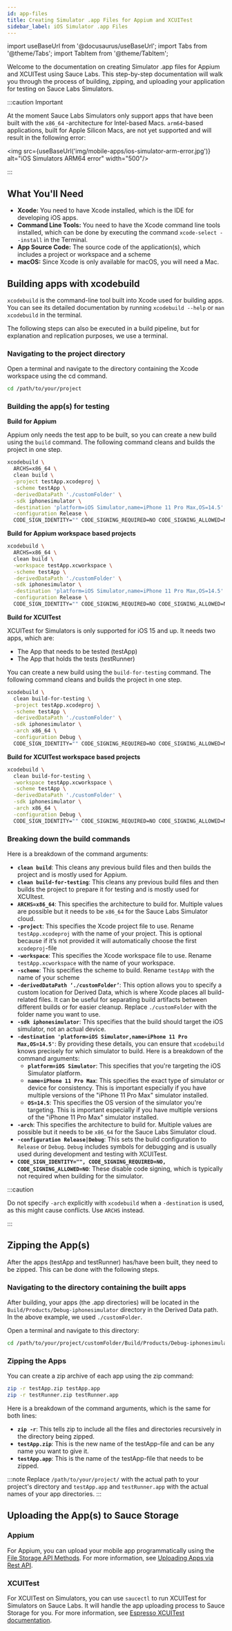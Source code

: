 ```yaml
---
id: app-files
title: Creating Simulator .app Files for Appium and XCUITest
sidebar_label: iOS Simulator .app Files
---
```


import useBaseUrl from '@docusaurus/useBaseUrl';
import Tabs from '@theme/Tabs';
import TabItem from '@theme/TabItem';

Welcome to the documentation on creating Simulator .app files for Appium and XCUITest using Sauce Labs. This step-by-step documentation will walk you through the process of building, zipping, and uploading your application for testing on Sauce Labs Simulators.

:::caution Important

At the moment Sauce Labs Simulators only support apps that have been built with the `x86_64` -architecture for Intel-based Macs. `arm64`-based applications, built for Apple Silicon Macs, are not yet supported and will result in the following error:

<img src={useBaseUrl('img/mobile-apps/ios-simulator-arm-error.jpg')} alt="iOS Simulators ARM64 error" width="500"/>

:::

## What You'll Need

- **Xcode:** You need to have Xcode installed, which is the IDE for developing iOS apps.
- **Command Line Tools:** You need to have the Xcode command line tools installed, which can be done by executing the command `xcode-select --install` in the Terminal.
- **App Source Code:** The source code of the application(s), which includes a project or workspace and a scheme
- **macOS:** Since Xcode is only available for macOS, you will need a Mac.

## Building apps with xcodebuild

`xcodebuild` is the command-line tool built into Xcode used for building apps. You can see its detailed documentation by running `xcodebuild --help` or `man xcodebuild` in the terminal.

The following steps can also be executed in a build pipeline, but for explanation and replication purposes, we use a terminal.

### Navigating to the project directory

Open a terminal and navigate to the directory containing the Xcode workspace using the cd command.

```bash
cd /path/to/your/project
```

### Building the app(s) for testing

**Build for Appium**

Appium only needs the test app to be built, so you can create a new build using the `build` command. The following command cleans and builds the project in one step.

```bash
xcodebuild \
  ARCHS=x86_64 \
  clean build \
  -project testApp.xcodeproj \
  -scheme testApp \
  -derivedDataPath './customFolder' \
  -sdk iphonesimulator \
  -destination 'platform=iOS Simulator,name=iPhone 11 Pro Max,OS=14.5' \
  -configuration Release \
  CODE_SIGN_IDENTITY="" CODE_SIGNING_REQUIRED=NO CODE_SIGNING_ALLOWED=NO
```

**Build for Appium workspace based projects**

```bash
xcodebuild \
  ARCHS=x86_64 \
  clean build \
  -workspace testApp.xcworkspace \
  -scheme testApp \
  -derivedDataPath './customFolder' \
  -sdk iphonesimulator \
  -destination 'platform=iOS Simulator,name=iPhone 11 Pro Max,OS=14.5' \
  -configuration Release \
  CODE_SIGN_IDENTITY="" CODE_SIGNING_REQUIRED=NO CODE_SIGNING_ALLOWED=NO
```

**Build for XCUITest**

XCUITest for Simulators is only supported for iOS 15 and up. It needs two apps, which are:

- The App that needs to be tested (testApp)
- The App that holds the tests (testRunner)

You can create a new build using the `build-for-testing` command. The following command cleans and builds the project in one step.

```bash
xcodebuild \
  clean build-for-testing \
  -project testApp.xcodeproj \
  -scheme testApp \
  -derivedDataPath './customFolder' \
  -sdk iphonesimulator \
  -arch x86_64 \
  -configuration Debug \
  CODE_SIGN_IDENTITY="" CODE_SIGNING_REQUIRED=NO CODE_SIGNING_ALLOWED=NO
```

**Build for XCUITest workspace based projects**

```bash
xcodebuild \
  clean build-for-testing \
  -workspace testApp.xcworkspace \
  -scheme testApp \
  -derivedDataPath './customFolder' \
  -sdk iphonesimulator \
  -arch x86_64 \
  -configuration Debug \
  CODE_SIGN_IDENTITY="" CODE_SIGNING_REQUIRED=NO CODE_SIGNING_ALLOWED=NO
```

### Breaking down the build commands

Here is a breakdown of the command arguments:

- **`clean build`**: This cleans any previous build files and then builds the project and is mostly used for Appium.
- **`clean build-for-testing`**: This cleans any previous build files and then builds the project to prepare it for testing and is mostly used for XCUItest.
- **`ARCHS=x86_64`**: This specifies the architecture to build for. Multiple values are possible but it needs to be `x86_64` for the Sauce Labs Simulator cloud.
- **`-project`**: This specifies the Xcode project file to use. Rename `testApp.xcodeproj` with the name of your project. This is optional because if it’s not provided it will automatically choose the first `xcodeproj`-file
- **`-workspace`**: This specifies the Xcode workspace file to use. Rename `testApp.xcworkspace` with the name of your workspace.
- **`-scheme`**: This specifies the scheme to build. Rename `testApp` with the name of your scheme
- **`-derivedDataPath ‘./customFolder’`**: This option allows you to specify a custom location for Derived Data, which is where Xcode places all build-related files. It can be useful for separating build artifacts between different builds or for easier cleanup. Replace `./customFolder` with the folder name you want to use.
- **`-sdk iphonesimulator`**: This specifies that the build should target the iOS simulator, not an actual device.
- **`-destination 'platform=iOS Simulator,name=iPhone 11 Pro Max,OS=14.5'`**: By providing these details, you can ensure that `xcodebuild` knows precisely for which simulator to build. Here is a breakdown of the command arguments:
  - **`platform=iOS Simulator`**: This specifies that you're targeting the iOS Simulator platform.
  - **`name=iPhone 11 Pro Max`**: This specifies the exact type of simulator or device for consistency. This is important especially if you have multiple versions of the "iPhone 11 Pro Max" simulator installed.
  - **`OS=14.5`**: This specifies the OS version of the simulator you're targeting. This is important especially if you have multiple versions of the "iPhone 11 Pro Max" simulator installed.
- **`-arch`**: This specifies the architecture to build for. Multiple values are possible but it needs to be `x86_64` for the Sauce Labs Simulator cloud.
- **`-configuration Release|Debug`**: This sets the build configuration to `Release` or `Debug`. `Debug` includes symbols for debugging and is usually used during development and testing with XCUITest.
- **`CODE_SIGN_IDENTITY="", CODE_SIGNING_REQUIRED=NO, CODE_SIGNING_ALLOWED=NO`**: These disable code signing, which is typically not required when building for the simulator.

:::caution

Do not specify `-arch` explicitly with `xcodebuild` when a `-destination` is used, as this might cause conflicts. Use `ARCHS` instead.

:::

## Zipping the App(s)

After the apps (testApp and testRunner) has/have been built, they need to be zipped. This can be done with the following steps.

### Navigating to the directory containing the built apps

After building, your apps (the .app directories) will be located in the `Build/Products/Debug-iphonesimulator` directory in the Derived Data path. In the above example, we used `./customFolder`.

Open a terminal and navigate to this directory:

```bash
cd /path/to/your/project/customFolder/Build/Products/Debug-iphonesimulator
```

### Zipping the Apps

You can create a zip archive of each app using the zip command:

```bash
zip -r testApp.zip testApp.app
zip -r testRunner.zip testRunner.app
```

Here is a breakdown of the command arguments, which is the same for both lines:

- **`zip -r`**: This tells zip to include all the files and directories recursively in the directory being zipped.
- **`testApp.zip`**: This is the new name of the testApp-file and can be any name you want to give it.
- **`testApp.app`**: This is the name of the testApp-file that needs to be zipped.

:::note
Replace `/path/to/your/project/` with the actual path to your project's directory and `testApp.app` and `testRunner.app` with the actual names of your app directories.
:::

## Uploading the App(s) to Sauce Storage

### Appium

For Appium, you can upload your mobile app programmatically using the [File Storage API Methods](/dev/api/storage). For more information, see [Uploading Apps via Rest API](/mobile-apps/app-storage/#uploading-apps-via-rest-api).

### XCUITest

For XCUITest on Simulators, you can use `saucectl` to run XCUITest for Simulators on Sauce Labs. It will handle the app uploading process to Sauce Storage for you. For more information, see [Espresso XCUITest documentation](/mobile-apps/automated-testing/espresso-xcuitest/).
